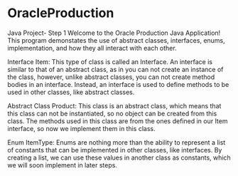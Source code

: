 # OracleProduction
Java Project- Step 1
Welcome to the Oracle Production Java Application! This program demonstates the use of abstract classes, interfaces, enums,
implementation, and how they all interact with each other.

Interface Item:
This type of class is called an Interface. An interface is similar to that of an abstract class, as in you can not create an instance
of the class, however, unlike abstract classes, you can not create method bodies in an interface. Instead, an interface is used to
define methods to be used in other classes, like abstract classes.

Abstract Class Product:
This class is an abstract class, which means that this class can not be instantiated, so no object can be created from this
class. The methods used in this class are from the ones defined in our Item interface, so now we implement them in this class.

Enum ItemType:
Enums are nothing more than the ability to represent a list of constants that can be implemented in other classes, like interfaces.
By creating a list, we can use these values in another class as constants, which we will soon implement in later steps.
